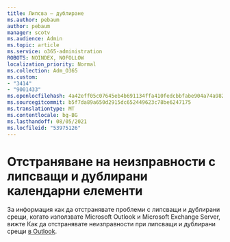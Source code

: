 ```yaml
---
title: Липсва – дублиране
ms.author: pebaum
author: pebaum
manager: scotv
ms.audience: Admin
ms.topic: article
ms.service: o365-administration
ROBOTS: NOINDEX, NOFOLLOW
localization_priority: Normal
ms.collection: Adm_O365
ms.custom:
- "3414"
- "9001433"
ms.openlocfilehash: 4a42eff05c07645eb4b691134ffa410fedcbbfabe904a74a9827fc4e1934d7a4
ms.sourcegitcommit: b5f7da89a650d2915dc652449623c78be6247175
ms.translationtype: MT
ms.contentlocale: bg-BG
ms.lasthandoff: 08/05/2021
ms.locfileid: "53975126"
---
```

# <a name="troubleshooting-missing-and-duplicate-calendar-items"></a>Отстраняване на неизправности с липсващи и дублирани календарни елементи

За информация как да отстранявате проблеми с липсващи и дублирани срещи, когато използвате Microsoft Outlook и Microsoft Exchange Server, вижте Как да отстранявате неизправности при липсващи и дублирани срещи [в Outlook](https://support.microsoft.com/help/890436/how-to-troubleshoot-missing-and-duplicate-appointments-in-outlook).